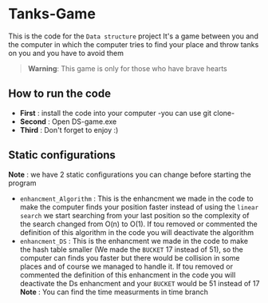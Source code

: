 # Tanks-Game

This is the code for the `Data structure` project It's a game between you and the computer in which the computer tries to find your place and throw tanks on you and you have to avoid them

> **Warning**: This game is only for those who have brave hearts

## How to run the code

- **First** : install the code into your computer -you can use git clone-
- **Second** : Open DS-game.exe
- **Third** : Don't forget to enjoy :)

## Static configurations

**Note** : we have 2 static configurations you can change before starting the program

- `enhancment_Algorithm` : This is the enhancment we made in the code to make the computer finds your position faster instead of using the `linear search` we start searching from your last position so the complexity of the search changed from O(n) to O(1).
  If tou removed or commented the definition of this algorithm in the code you will deactivate the algorithm
- `enhancment_DS` : This is the enhancment we made in the code to make the hash table smaller (We made the `BUCKET` 17 instead of 51), so the computer can finds you faster but there would be collision in some places and of course we managed to handle it.
  If tou removed or commented the definition of this enhancment in the code you will deactivate the Ds enhancment and your `BUCKET` would be 51 instead of 17
  **Note** : You can find the time measurments in time branch
